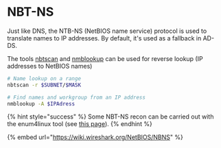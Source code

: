 # NBT-NS

Just like DNS, the NTB-NS (NetBIOS name service) protocol is used to translate names to IP addresses. By default, it's used as a fallback in AD-DS.

The tools [nbtscan](http://www.unixwiz.net/tools/nbtscan.html) and [nmblookup](https://www.samba.org/samba/docs/current/man-html/nmblookup.1.html) can be used for reverse lookup (IP addresses to NetBIOS names)

```bash
# Name lookup on a range
nbtscan -r $SUBNET/$MASK

# Find names and workgroup from an IP address
nmblookup -A $IPAdress
```

{% hint style="success" %}
Some NBT-NS recon can be carried out with the enum4linux tool (see [this page](../tools/enum4linux.md)).
{% endhint %}

{% embed url="https://wiki.wireshark.org/NetBIOS/NBNS" %}
